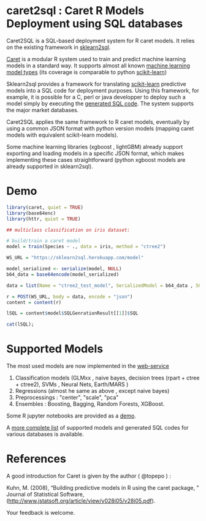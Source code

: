 # caret2sql : Caret R Models Deployment using SQL databases

Caret2SQL is a SQL-based deployment system for R caret models. It relies on the existing framework in [sklearn2sql](https://github.com/antoinecarme/sklearn2sql_heroku). 

[Caret](https://github.com/topepo/caret) is a modular R system used to train and predict machine learning models in a standard way. It supports almost all known [machine learning model types](http://topepo.github.io/caret/train-models-by-tag.html) (its coverage is comparable to python [scikit-learn](http://scikit-learn.org/stable/modules/classes.html))

Sklearn2sql provides a framework for translating [scikit-learn](https://github.com/scikit-learn/scikit-learn) predictive models into a SQL code for deployment purposes. Using this framework, for example, it is possible for a C, perl or java developper to deploy such a model simply by executing the [generated SQL code](https://github.com/antoinecarme/sklearn2sql-demo/blob/master/sample_outputs_round_4/MLPClassifier/BreastCancer/oracle/demo1_MLPClassifier_oracle.sql). The system supports the major market databases.

Caret2SQL applies the same framework to R caret models, eventually by using a common JSON format with python version models (mapping caret models with equivalent scikit-learn models).

Some machine learning libraries (xgboost , lightGBM) already support exporting and loading models in a specific JSON format, which makes implementing these cases straightforward (python xgboost models are already supported in sklearn2sql).

# Demo

```R
library(caret, quiet = TRUE)
library(base64enc)
library(httr, quiet = TRUE)

## multiclass classification on iris dataset:

# build/train a caret model
model = train(Species ~ ., data = iris, method = "ctree2")

WS_URL = "https://sklearn2sql.herokuapp.com/model"

model_serialized <- serialize(model, NULL)
b64_data = base64encode(model_serialized)

data = list(Name = "ctree2_test_model", SerializedModel = b64_data , SQLDialect = "postgresql" , Mode="caret")

r = POST(WS_URL, body = data, encode = "json")
content = content(r)

lSQL = content$model$SQLGenrationResult[[1]]$SQL

cat(lSQL);

```

# Supported Models

The most used models are now implemented in the [web-service](https://github.com/antoinecarme/caret2sql/issues/3)

1. Classification models (GLMxx , naive bayes, decision trees (rpart + ctree + ctree2), SVMs , Neural Nets, Earth/MARS )
2. Regressions (almost he same as above , except naive bayes)
3. Preprocessings : "center", "scale", "pca"
4. Ensembles : Boosting, Bagging, Random Forests, XGBoost.

Some R jupyter notebooks are provided as a [demo](https://github.com/antoinecarme/caret2sql/tree/master/doc).

A [more complete list](https://github.com/antoinecarme/caret2sql/tree/master/demo) of supported models and generated  SQL codes for various databases is available.

# References

A good introduction for Caret is given by the author ( @topepo ) :

Kuhn, M. (2008), “Building predictive models in R using the caret package, ” Journal of Statistical Software, (http://www.jstatsoft.org/article/view/v028i05/v28i05.pdf). 


Your feedback is welcome.

